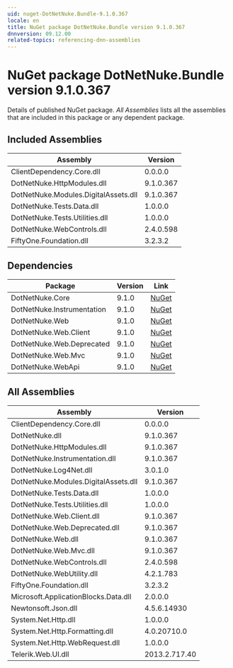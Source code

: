 ```yaml
---
uid: nuget-DotNetNuke.Bundle-9.1.0.367
locale: en
title: NuGet package DotNetNuke.Bundle version 9.1.0.367
dnnversion: 09.12.00
related-topics: referencing-dnn-assemblies
---
```


# NuGet package DotNetNuke.Bundle version 9.1.0.367
Details of published NuGet package.
*All Assemblies* lists all the assemblies that are included in this package or any dependent package.

## Included Assemblies

|Assembly|Version|
|---|---|
|ClientDependency.Core.dll|0.0.0.0|
|DotNetNuke.HttpModules.dll|9.1.0.367|
|DotNetNuke.Modules.DigitalAssets.dll|9.1.0.367|
|DotNetNuke.Tests.Data.dll|1.0.0.0|
|DotNetNuke.Tests.Utilities.dll|1.0.0.0|
|DotNetNuke.WebControls.dll|2.4.0.598|
|FiftyOne.Foundation.dll|3.2.3.2|

## Dependencies

|Package|Version|Link|
|---|---|---|
|DotNetNuke.Core|9.1.0|[NuGet](https://www.nuget.org/packages/DotNetNuke.Core/9.1.0)|
|DotNetNuke.Instrumentation|9.1.0|[NuGet](https://www.nuget.org/packages/DotNetNuke.Instrumentation/9.1.0)|
|DotNetNuke.Web|9.1.0|[NuGet](https://www.nuget.org/packages/DotNetNuke.Web/9.1.0)|
|DotNetNuke.Web.Client|9.1.0|[NuGet](https://www.nuget.org/packages/DotNetNuke.Web.Client/9.1.0)|
|DotNetNuke.Web.Deprecated|9.1.0|[NuGet](https://www.nuget.org/packages/DotNetNuke.Web.Deprecated/9.1.0)|
|DotNetNuke.Web.Mvc|9.1.0|[NuGet](https://www.nuget.org/packages/DotNetNuke.Web.Mvc/9.1.0)|
|DotNetNuke.WebApi|9.1.0|[NuGet](https://www.nuget.org/packages/DotNetNuke.WebApi/9.1.0)|

## All Assemblies

|Assembly|Version|
|---|---|
|ClientDependency.Core.dll|0.0.0.0|
|DotNetNuke.dll|9.1.0.367|
|DotNetNuke.HttpModules.dll|9.1.0.367|
|DotNetNuke.Instrumentation.dll|9.1.0.367|
|DotNetNuke.Log4Net.dll|3.0.1.0|
|DotNetNuke.Modules.DigitalAssets.dll|9.1.0.367|
|DotNetNuke.Tests.Data.dll|1.0.0.0|
|DotNetNuke.Tests.Utilities.dll|1.0.0.0|
|DotNetNuke.Web.Client.dll|9.1.0.367|
|DotNetNuke.Web.Deprecated.dll|9.1.0.367|
|DotNetNuke.Web.dll|9.1.0.367|
|DotNetNuke.Web.Mvc.dll|9.1.0.367|
|DotNetNuke.WebControls.dll|2.4.0.598|
|DotNetNuke.WebUtility.dll|4.2.1.783|
|FiftyOne.Foundation.dll|3.2.3.2|
|Microsoft.ApplicationBlocks.Data.dll|2.0.0.0|
|Newtonsoft.Json.dll|4.5.6.14930|
|System.Net.Http.dll|1.0.0.0|
|System.Net.Http.Formatting.dll|4.0.20710.0|
|System.Net.Http.WebRequest.dll|1.0.0.0|
|Telerik.Web.UI.dll|2013.2.717.40|

